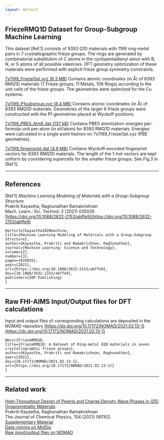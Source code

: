 ```yaml
---
layout: default
---
```


## FriezeRMQ1D Dataset for Group-Subgroup Machine Learning

This dataset [Ref.1] consists of 8393 Q1D materials with 1199 ring-metal pairs in 7 crystallographic frieze groups. The rings are generated by combinatorial substitution of C atoms in the cyclopentadienyl anion with B, N, or S atoms of all possible valencies. DFT geometry optimization of these materials were performed with explicit frieze group symmetry constraints. 

[7x1199_FriezeOpt.xyz (6.3 MB)](data/7x1199_FriezeOpt.xyz) Contains atomic coordinates (in Å) of 8393 RMQ1D materials (7 Frieze groups, 11 Metals, 109 Rings) according to the unit cells of the frieze groups. The geometries were optimized for the Cu systems.

[7x1199_P1subgroup.xyz (8.4 MB)](data/7x1199_P1subgroup.xyz) Contains atomic coordinates (in Å) of 8393 RMQ1D materials. Geometries of the larger 6 frieze groups were constructed with the P1 geometries placed at Wyckoff positions.

[7x1199_PBE0_AtmE.dat (137 kB)](data/7x1199_PBE0_AtmE.dat) Contains PBE0 atomization energies per-formula-unit per-atom (in eV/atom) for 8393 RMQ1D materials. Energies were calculated in a single point fashion on 7x1199_FriezeOpt.xyz (PBE geometries).

[7x1199_fingerprint.dat (4.9 MB)](data/7x1199_fingerprint.dat) Contains Wyckoff-encoded fingerprint vectors for 8393 RMQ1D materials. The length of the 1-hot vectors are kept uniform by considering supercells for the smaller frieze groups. See Fig.3 in [Ref.1].
***

## References

[Ref.1] _Machine Learning Modeling of Materials with a Group-Subgroup Structure_       
Prakriti Kayastha, Raghunathan Ramakrishnan    
Mach. Learn.: Sci. Technol. 2 (2021) 035035   
[https://doi.org/10.1088/2632-2153/abffe9](https://doi.org/10.1088/2632-2153/abffe9)

```
@article{kayastha2020machine,
title={Machine Learning Modeling of Materials with a Group-Subgroup Structure},
author={Kayastha, Prakriti and Ramakrishnan, Raghunathan},
journal={Machine Learning: Science and Technology},
volume={2},
number={3},
pages={035035},
year={2021},
url={https://doi.org/10.1088/2632-2153/abffe9},
doi={10.1088/2632-2153/abffe9},
publisher={IOP Publishing}
}
```
***
## Raw FHI-AIMS Input/Output files for DFT calculations

Input and output files of corresponding calculations are deposited in the NOMAD repository [https://dx.doi.org/10.17172/NOMAD/2021.02.13-1](https://dx.doi.org/10.17172/NOMAD/2021.02.13-1)

```
@misc{FriezeRMQ1D,
title={FriezeRMQ1D: A Dataset of Ring-metal Q1D materials in seven crystallographic frieze groups},
author={Kayastha, Prakriti and Ramakrishnan, Raghunathan},
year={2021},
doi={10.17172/NOMAD/2021.02.13-1},
url={https://doi.org/10.17172/NOMAD/2021.02.13-1)}
}
```
***
## Related work

[High-Throughput Design of Peierls and Charge Density Wave Phases in Q1D Organometallic Materials](https://doi.org/10.1063/5.0041717)        
Prakriti Kayastha, Raghunathan Ramakrishnan     
The Journal of Chemical Physics, 154 (2021) 061102.    
[Supplementary Material](https://aip.scitation.org/doi/suppl/10.1063/5.0041717/suppl_file/suppinfo.pdf)       
[Data-mining on MolDis](https://moldis.tifrh.res.in/db/rmq1d)        
[Raw input/output files on NOMAD](https://dx.doi.org/10.17172/NOMAD/2021.02.03-1) 
